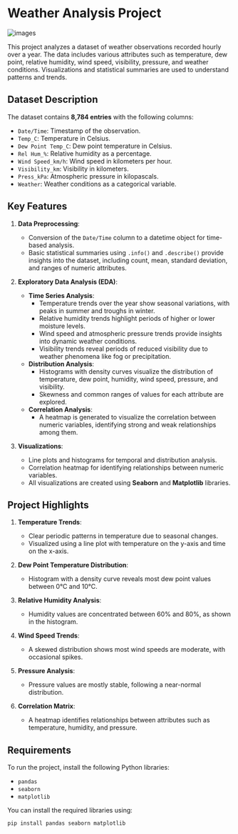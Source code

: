 # Weather Analysis Project

![images](https://github.com/user-attachments/assets/09d25d62-4950-40c8-bb82-cedb44cd5965)


This project analyzes a dataset of weather observations recorded hourly over a year. The data includes various attributes such as temperature, dew point, relative humidity, wind speed, visibility, pressure, and weather conditions. Visualizations and statistical summaries are used to understand patterns and trends.

## Dataset Description

The dataset contains **8,784 entries** with the following columns:
- `Date/Time`: Timestamp of the observation.
- `Temp_C`: Temperature in Celsius.
- `Dew Point Temp_C`: Dew point temperature in Celsius.
- `Rel Hum_%`: Relative humidity as a percentage.
- `Wind Speed_km/h`: Wind speed in kilometers per hour.
- `Visibility_km`: Visibility in kilometers.
- `Press_kPa`: Atmospheric pressure in kilopascals.
- `Weather`: Weather conditions as a categorical variable.

## Key Features

1. **Data Preprocessing**:
   - Conversion of the `Date/Time` column to a datetime object for time-based analysis.
   - Basic statistical summaries using `.info()` and `.describe()` provide insights into the dataset, including count, mean, standard deviation, and ranges of numeric attributes.

2. **Exploratory Data Analysis (EDA)**:
   - **Time Series Analysis**:
     - Temperature trends over the year show seasonal variations, with peaks in summer and troughs in winter.
     - Relative humidity trends highlight periods of higher or lower moisture levels.
     - Wind speed and atmospheric pressure trends provide insights into dynamic weather conditions.
     - Visibility trends reveal periods of reduced visibility due to weather phenomena like fog or precipitation.
   - **Distribution Analysis**:
     - Histograms with density curves visualize the distribution of temperature, dew point, humidity, wind speed, pressure, and visibility.
     - Skewness and common ranges of values for each attribute are explored.
   - **Correlation Analysis**:
     - A heatmap is generated to visualize the correlation between numeric variables, identifying strong and weak relationships among them.

3. **Visualizations**:
   - Line plots and histograms for temporal and distribution analysis.
   - Correlation heatmap for identifying relationships between numeric variables.
   - All visualizations are created using **Seaborn** and **Matplotlib** libraries.

## Project Highlights

1. **Temperature Trends**:
   - Clear periodic patterns in temperature due to seasonal changes.
   - Visualized using a line plot with temperature on the y-axis and time on the x-axis.

2. **Dew Point Temperature Distribution**:
   - Histogram with a density curve reveals most dew point values between 0°C and 10°C.

3. **Relative Humidity Analysis**:
   - Humidity values are concentrated between 60% and 80%, as shown in the histogram.

4. **Wind Speed Trends**:
   - A skewed distribution shows most wind speeds are moderate, with occasional spikes.

5. **Pressure Analysis**:
   - Pressure values are mostly stable, following a near-normal distribution.

6. **Correlation Matrix**:
   - A heatmap identifies relationships between attributes such as temperature, humidity, and pressure.

## Requirements

To run the project, install the following Python libraries:
- `pandas`
- `seaborn`
- `matplotlib`

You can install the required libraries using:
```bash
pip install pandas seaborn matplotlib
